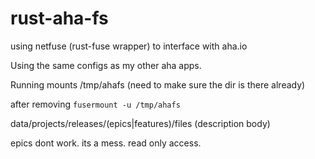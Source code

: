 # rust-aha-fs
using netfuse (rust-fuse wrapper) to interface with aha.io

Using the same configs as my other aha apps. 

Running mounts /tmp/ahafs (need to make sure the dir is there already)

after removing  `fusermount -u /tmp/ahafs`

data/projects/releases/(epics|features)/files (description body)

epics dont work. its a mess. read only access. 
